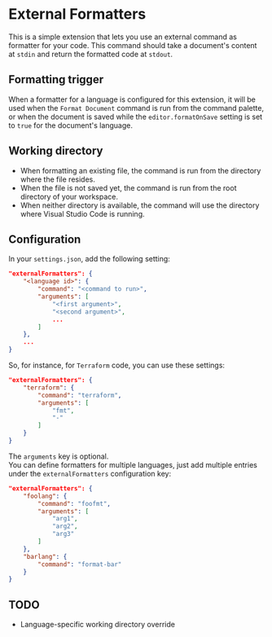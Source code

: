 # External Formatters

This is a simple extension that lets you use an external command as formatter
for your code. This command should take a document's content at `stdin` and
return the formatted code at `stdout`.

## Formatting trigger

When a formatter for a language is configured for this extension, it will be
used when the `Format Document` command is run from the command palette,
or when the document is saved while the `editor.formatOnSave` setting is set
to `true` for the document's language.

## Working directory

* When formatting an existing file, the command is run from the directory
  where the file resides.
* When the file is not saved yet, the command is run from the root directory
  of your workspace.
* When neither directory is available, the command will use the directory
  where Visual Studio Code is running.

## Configuration

In your `settings.json`, add the following setting:

```json
"externalFormatters": {
    "<language id>": {
        "command": "<command to run>",
        "arguments": [
            "<first argument>",
            "<second argument>",
            ...
        ]
    },
    ...
}
```

So, for instance, for `Terraform` code, you can use these settings:

```json
"externalFormatters": {
    "terraform": {
        "command": "terraform",
        "arguments": [
            "fmt",
            "-"
        ]
    }
}
```

The `arguments` key is optional.  
You can define formatters for multiple languages, just add multiple entries
under the `externalFormatters` configuration key:

```json
"externalFormatters": {
    "foolang": {
        "command": "foofmt",
        "arguments": [
            "arg1",
            "arg2",
            "arg3"
        ]
    },
    "barlang": {
        "command": "format-bar"
    }
}
```

## TODO

 * Language-specific working directory override
